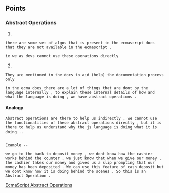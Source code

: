 ## Points 

### Abstract Operations 


1. 
~~~
there are some set of algos that is present in the ecmascript docs that they are not available in the ecmascript . 

ie we as devs cannot use these operations directly 
~~~

2. 
~~~
They are mentioned in the docs to aid (help) the documentation process only 

in the ecma does there are a lot of things that are dont by the language internally , to explain these internal details of how and what the language is doing , we have abstract operations . 

~~~

#### Analogy 

~~~
Abstract operations are there to help us indirectly , we cannot use the functionalities of these abstract operations directly , but it is there to help us understand why the js language is doing what it is doing .. 


Example -- 

we go to the bank to deposit money , we dont know how the cashier works behind the counter , we just know that when we give our money , the cashier takes our money and gives us a slip prompting that our money has been deposited . We can use this feature of cash deposit but we dont know how it is doing behind the scenes . So this is an Abstract Operation . 

~~~

[EcmaScript Abstract Operations](https://262.ecma-international.org/14.0/#sec-abstract-operations)